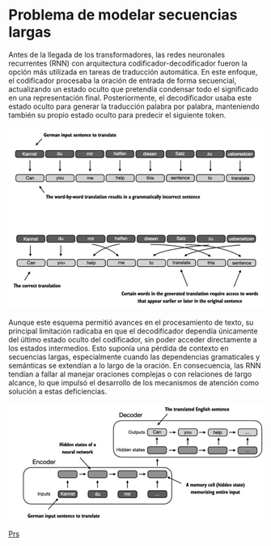# Problema de modelar secuencias largas

Antes de la llegada de los transformadores, las redes neuronales recurrentes (RNN) con arquitectura codificador-decodificador fueron la opción más utilizada en tareas de traducción automática. En este enfoque, el codificador procesaba la oración de entrada de forma secuencial, actualizando un estado oculto que pretendía condensar todo el significado en una representación final. Posteriormente, el decodificador usaba este estado oculto para generar la traducción palabra por palabra, manteniendo también su propio estado oculto para predecir el siguiente token.

![Texto alternativo](./imgs/3.3.png)

Aunque este esquema permitió avances en el procesamiento de texto, su principal limitación radicaba en que el decodificador dependía únicamente del último estado oculto del codificador, sin poder acceder directamente a los estados intermedios. Esto suponía una pérdida de contexto en secuencias largas, especialmente cuando las dependencias gramaticales y semánticas se extendían a lo largo de la oración. En consecuencia, las RNN tendían a fallar al manejar oraciones complejas o con relaciones de largo alcance, lo que impulsó el desarrollo de los mecanismos de atención como solución a estas deficiencias.

![Texto alternativo](./imgs/3.4.png)

[Prs](./.md)